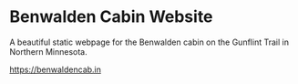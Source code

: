 # Benwalden Cabin Website

A beautiful static webpage for the Benwalden cabin on the Gunflint Trail in Northern Minnesota.

https://benwaldencab.in

